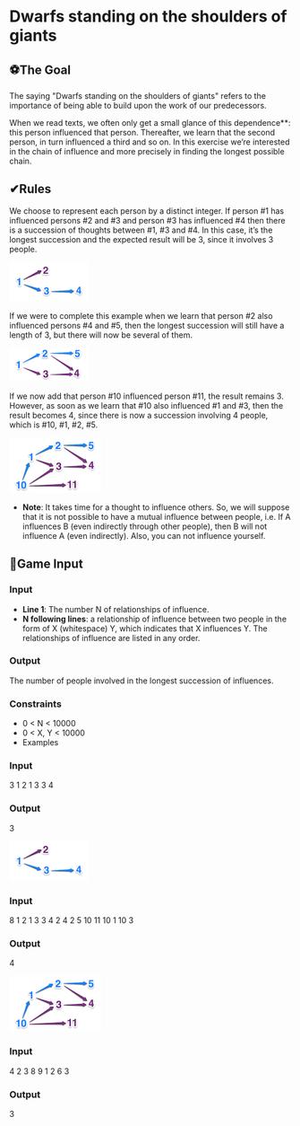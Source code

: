 # Dwarfs standing on the shoulders of giants

## ⚽The Goal
The saying "Dwarfs standing on the shoulders of giants" refers to the importance of being able to build upon the work of our predecessors.
 
When we read texts, we often only get a small glance of this dependence**: this person influenced that person. Thereafter, we learn that the second person, in turn influenced a third and so on. In this exercise we’re interested in the chain of influence and more precisely in finding the longest possible chain.​

## ✔Rules
We choose to represent each person by a distinct integer. If person #1 has influenced persons #2 and #3 and person #3 has influenced #4 then there is a succession of thoughts between #1, #3 and #4. In this case, it’s the longest succession and the expected result will be 3, since it involves 3 people.

 ![dwarfs-standing-on-the-shoulders-of-giants1](./dwarfs-standing-on-the-shoulders-of-giants1.png)
 
If we were to complete this example when we learn that person #2 also influenced persons #4 and #5, then the longest succession will still have a length of 3, but there will now be several of them.

 ![dwarfs-standing-on-the-shoulders-of-giants2](./dwarfs-standing-on-the-shoulders-of-giants2.png)
 
If we now add that person #10 influenced person #11, the result remains 3. However, as soon as we learn that #10 also influenced #1 and #3, then the result becomes 4, since there is now a succession involving 4 people, which is #10, #1, #2, #5.

 ![dwarfs-standing-on-the-shoulders-of-giants3](./dwarfs-standing-on-the-shoulders-of-giants3.png)

 
* **Note**: It takes time for a thought to influence others. So, we will suppose that it is not possible to have a mutual influence between people, i.e. If A influences B (even indirectly through other people), then B will not influence A (even indirectly). Also, you can not influence yourself.

## 📑Game Input

### Input
* **Line 1**: The number N of relationships of influence.
* **N following lines**: a relationship of influence between two people in the form of X (whitespace) Y, which indicates that X influences Y. The relationships of influence are listed in any order.

### Output
The number of people involved in the longest succession of influences.

### Constraints
* 0 < N < 10000
* 0 < X, Y < 10000
* Examples

### Input
3
1 2
1 3
3 4

### Output
3

 ![dwarfs-standing-on-the-shoulders-of-giants1](./dwarfs-standing-on-the-shoulders-of-giants1.png)

### Input
8
1 2
1 3
3 4
2 4
2 5
10 11
10 1
10 3

### Output
4

 ![dwarfs-standing-on-the-shoulders-of-giants3](./dwarfs-standing-on-the-shoulders-of-giants3.png)

### Input
4
2 3
8 9
1 2
6 3

### Output
3
